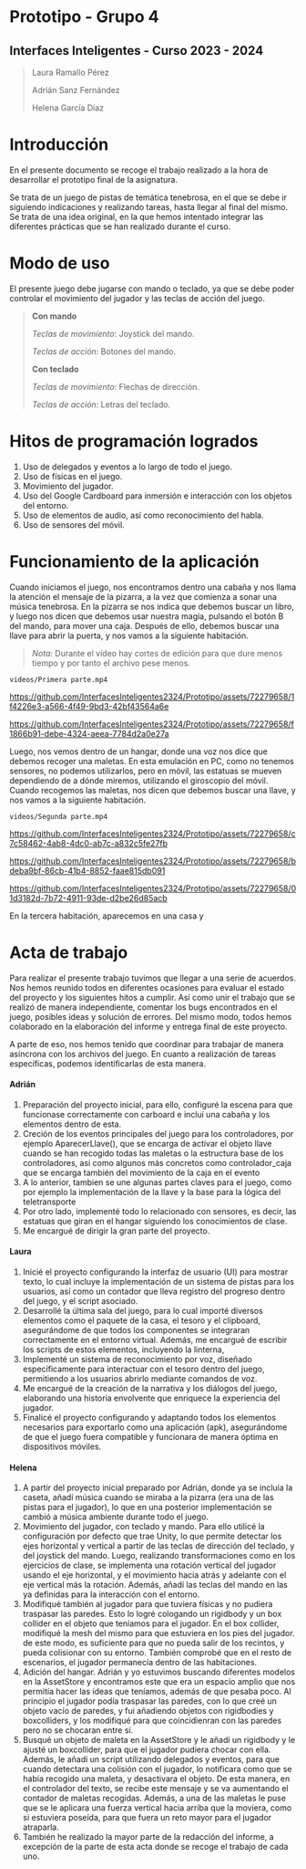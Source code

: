 # Prototipo - Grupo 4
## Interfaces Inteligentes - Curso 2023 - 2024

> Laura Ramallo Pérez
> 
> Adrián Sanz Fernández
> 
> Helena García Díaz

# Introducción

En el presente documento se recoge el trabajo realizado a la hora de desarrollar el prototipo final de la asignatura.

Se trata de un juego de pistas de temática tenebrosa, en el que se debe ir siguiendo indicaciones y realizando tareas, hasta llegar al final del mismo. Se trata de una idea original, en la que hemos intentado integrar las diferentes prácticas que se han realizado durante el curso.

# Modo de uso

El presente juego debe jugarse con mando o teclado, ya que se debe poder controlar el movimiento del jugador y las teclas de acción del juego.

> **Con mando**
> 
> *Teclas de movimiento*: Joystick del mando.
> 
> *Teclas de acción*: Botones del mando.
>
> 
> **Con teclado**
> 
> *Teclas de movimiento*: Flechas de dirección.
> 
> *Teclas de acción*: Letras del teclado.

# Hitos de programación logrados

1. Uso de delegados y eventos a lo largo de todo el juego.
2. Uso de físicas en el juego.
3. Movimiento del jugador.
4. Uso del Google Cardboard para inmersión e interacción con los objetos del entorno.
5. Uso de elementos de audio, así como reconocimiento del habla.
6. Uso de sensores del móvil.

# Funcionamiento de la aplicación

Cuando iniciamos el juego, nos encontramos dentro una cabaña y nos llama la atención el mensaje de la pizarra, a la vez que comienza a sonar una música tenebrosa. En la pizarra se nos indica que debemos buscar un libro, y luego nos dicen que debemos usar nuestra magia, pulsando el botón B del mando, para mover una caja. Después de ello, debemos buscar una llave para abrir la puerta, y nos vamos a la siguiente habitación.

> *Nota:* Durante el vídeo hay cortes de edición para que dure menos tiempo y por tanto el archivo pese menos.

`videos/Primera parte.mp4`



https://github.com/InterfacesInteligentes2324/Prototipo/assets/72279658/1f4226e3-a566-4f49-9bd3-42bf43564a6e



https://github.com/InterfacesInteligentes2324/Prototipo/assets/72279658/f1866b91-debe-4324-aeea-7784d2a0e27a



Luego, nos vemos dentro de un hangar, donde una voz nos dice que debemos recoger una maletas. En esta emulación en PC, como no tenemos sensores, no podemos utilizarlos, pero en móvil, las estatuas se mueven dependiendo de a dónde miremos, utilizando el giroscopio del móvil. Cuando recogemos las maletas, nos dicen que debemos buscar una llave, y nos vamos a la siguiente habitación.

`videos/Segunda parte.mp4`


https://github.com/InterfacesInteligentes2324/Prototipo/assets/72279658/c7c58462-4ab8-4dc0-ab7c-a832c5fe27fb



https://github.com/InterfacesInteligentes2324/Prototipo/assets/72279658/bdeba9bf-86cb-41b4-8852-faae815db091



https://github.com/InterfacesInteligentes2324/Prototipo/assets/72279658/01d3182d-7b72-4911-93de-d2be26d85acb




En la tercera habitación, aparecemos en una casa y

# Acta de trabajo

Para realizar el presente trabajo tuvimos que llegar a una serie de acuerdos. Nos hemos reunido todos en diferentes ocasiones para evaluar el estado del proyecto y los siguientes hitos a cumplir. Así como unir el trabajo que se realizó de manera independiente, comentar los bugs encontrados en el juego, posibles ideas y solución de errores. Del mismo modo, todos hemos colaborado en la elaboración del informe y entrega final de este proyecto.

A parte de eso, nos hemos tenido que coordinar para trabajar de manera asíncrona con los archivos del juego. En cuanto a realización de tareas específicas, podemos identificarlas de esta manera.

#### Adrián

1. Preparación del proyecto inicial, para ello, configuré la escena para que funcionase correctamente con carboard e incluí una cabaña y los elementos dentro de esta.
2. Creción de los eventos principales del juego para los controladores, por ejemplo AparecerLlave(), que se encarga de activar el objeto llave cuando se han recogido todas las maletas o la estructura base de los controladores, asi como algunos más concretos como controlador_caja que se encarga también del movimiento de la caja en el evento
3. A lo anterior, tambien se une algunas partes claves para el juego, como por ejemplo la implementación de la llave y la base para la lógica del teletransporte
4. Por otro lado, implementé todo lo relacionado con sensores, es decir, las estatuas que giran en el hangar siguiendo los conocimientos de clase.
5. Me encargué de dirigir la gran parte del proyecto.
   

#### Laura

1. Inicié el proyecto configurando la interfaz de usuario (UI) para mostrar texto, lo cual incluye la implementación de un sistema de pistas para los usuarios, así como un contador que lleva registro del progreso dentro del juego, y el script asociado.
2. Desarrollé la última sala del juego, para lo cual importé diversos elementos como el paquete de la casa, el tesoro y el clipboard, asegurándome de que todos los componentes se integraran correctamente en el entorno virtual. Además, me encargué de escribir los scripts de estos elementos, incluyendo la linterna,
3. Implementé un sistema de reconocimiento por voz, diseñado específicamente para interactuar con el tesoro dentro del juego, permitiendo a los usuarios abrirlo mediante comandos de voz.
4. Me encargué de la creación de la narrativa y los diálogos del juego, elaborando una historia envolvente que enriquece la experiencia del jugador.
5. Finalicé el proyecto configurando y adaptando todos los elementos necesarios para exportarlo como una aplicación (apk), asegurándome de que el juego fuera compatible y funcionara de manera óptima en dispositivos móviles.
   
#### Helena

1. A partir del proyecto inicial preparado por Adrián, donde ya se incluía la caseta, añadí música cuando se miraba a la pizarra (era una de las pistas para el jugador), lo que en una posterior implementación se cambió a música ambiente durante todo el juego.
2. Movimiento del jugador, con teclado y mando. Para ello utilicé la configuración por defecto que trae Unity, lo que permite detectar los ejes horizontal y vertical a partir de las teclas de dirección del teclado, y del joystick del mando. Luego, realizando transformaciones como en los ejercicios de clase, se implementa una rotación vertical del jugador usando el eje horizontal, y el movimiento hacia atrás y adelante con el eje vertical más la rotación. Además, añadí las teclas del mando en las ya definidas para la interacción con el entorno.
3. Modifiqué también al jugador para que tuviera físicas y no pudiera traspasar las paredes. Esto lo logré cologando un rigidbody y un box collider en el objeto que teníamos para el jugador. En el box collider, modifiqué la mesh del mismo para que estuviera en los pies del jugador. de este modo, es suficiente para que no pueda salir de los recintos, y pueda colisionar con su entorno. También comprobé que en el resto de escenarios, el jugador permanecía dentro de las habitaciones.
4. Adición del hangar. Adrián y yo estuvimos buscando diferentes modelos en la AssetStore y encontramos este que era un espacio amplio que nos permitía hacer las ideas que teníamos, además de que pesaba poco. Al principio el jugador podía traspasar las paredes, con lo que creé un objeto vacío de paredes, y fui añadiendo objetos con rigidbodies y boxcolliders, y los modifiqué para que coincidienran con las paredes pero no se chocaran entre sí.
5. Busqué un objeto de maleta en la AssetStore y le añadí un rigidbody y le ajusté un boxcollider, para que el jugador pudiera chocar con ella. Además, le añadí un script utilizando delegados y eventos, para que cuando detectara una colisión con el jugador, lo notificara como que se había recogido una maleta, y desactivara el objeto. De esta manera, en el controlador del texto, se recibe este mensaje y se va aumentando el contador de maletas recogidas. Además, a una de las maletas le puse que se le aplicara una fuerza vertical hacia arriba que la moviera, como si estuviera poseída, para que fuera un reto mayor para el jugador atraparla.
6. También he realizado la mayor parte de la redacción del informe, a excepción de la parte de esta acta donde se recoge el trabajo de cada uno.
